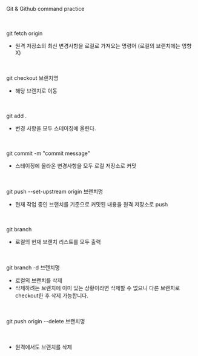 Git & Github command practice </br></br></br>


git fetch origin
- 원격 저장소의 최신 변경사항을 로컬로 가져오는 명령어 (로컬의 브랜치에는 영향X)</br></br></br>


git checkout 브랜치명
- 해당 브랜치로 이동</br></br></br>


git add . 
- 변경 사항을 모두 스테이징에 올린다.</br></br></br>


git commit -m "commit message"
- 스테이징에 올라온 변경사항을 모두 로컬 저장소로 커밋 </br></br></br>


git push --set-upstream origin 브랜치명
- 현재 작업 중인 브랜치를 기준으로 커밋된 내용을 원격 저장소로 push  </br></br></br> 


git branch 
- 로컬의 현재 브랜치 리스트를 모두 출력</br></br></br>


git branch -d 브랜치명
- 로컬의 브랜치를 삭제
- 삭제하려는 브랜치에 이미 있는 상황이라면 삭제할 수 없으니 다른 브랜치로 checkout한 후 삭제 가능합니다.  </br></br></br>


git push origin --delete 브랜치명</br></br></br>
- 원격에서도 브랜치를 삭제
